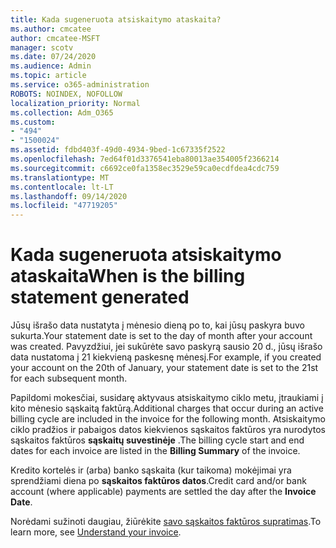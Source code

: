 ```yaml
---
title: Kada sugeneruota atsiskaitymo ataskaita?
ms.author: cmcatee
author: cmcatee-MSFT
manager: scotv
ms.date: 07/24/2020
ms.audience: Admin
ms.topic: article
ms.service: o365-administration
ROBOTS: NOINDEX, NOFOLLOW
localization_priority: Normal
ms.collection: Adm_O365
ms.custom:
- "494"
- "1500024"
ms.assetid: fdbd403f-49d0-4934-9bed-1c67335f2522
ms.openlocfilehash: 7ed64f01d3376541eba80013ae354005f2366214
ms.sourcegitcommit: c6692ce0fa1358ec3529e59ca0ecdfdea4cdc759
ms.translationtype: MT
ms.contentlocale: lt-LT
ms.lasthandoff: 09/14/2020
ms.locfileid: "47719205"
---
```

# <a name="when-is-the-billing-statement-generated"></a><span data-ttu-id="9ae69-102">Kada sugeneruota atsiskaitymo ataskaita</span><span class="sxs-lookup"><span data-stu-id="9ae69-102">When is the billing statement generated</span></span>

<span data-ttu-id="9ae69-103">Jūsų išrašo data nustatyta į mėnesio dieną po to, kai jūsų paskyra buvo sukurta.</span><span class="sxs-lookup"><span data-stu-id="9ae69-103">Your statement date is set to the day of month after your account was created.</span></span> <span data-ttu-id="9ae69-104">Pavyzdžiui, jei sukūrėte savo paskyrą sausio 20 d., jūsų išrašo data nustatoma į 21 kiekvieną paskesnę mėnesį.</span><span class="sxs-lookup"><span data-stu-id="9ae69-104">For example, if you created your account on the 20th of January, your statement date is set to the 21st for each subsequent month.</span></span>

<span data-ttu-id="9ae69-105">Papildomi mokesčiai, susidarę aktyvaus atsiskaitymo ciklo metu, įtraukiami į kito mėnesio sąskaitą faktūrą.</span><span class="sxs-lookup"><span data-stu-id="9ae69-105">Additional charges that occur during an active billing cycle are included in the invoice for the following month.</span></span> <span data-ttu-id="9ae69-106">Atsiskaitymo ciklo pradžios ir pabaigos datos kiekvienos sąskaitos faktūros yra nurodytos sąskaitos faktūros **sąskaitų suvestinėje** .</span><span class="sxs-lookup"><span data-stu-id="9ae69-106">The billing cycle start and end dates for each invoice are listed in the **Billing Summary** of the invoice.</span></span>

<span data-ttu-id="9ae69-107">Kredito kortelės ir (arba) banko sąskaita (kur taikoma) mokėjimai yra sprendžiami diena po **sąskaitos faktūros datos**.</span><span class="sxs-lookup"><span data-stu-id="9ae69-107">Credit card and/or bank account (where applicable) payments are settled the day after the **Invoice Date**.</span></span>
  
<span data-ttu-id="9ae69-108">Norėdami sužinoti daugiau, žiūrėkite [savo sąskaitos faktūros supratimas](https://docs.microsoft.com/microsoft-365/commerce/billing-and-payments/understand-your-invoice2).</span><span class="sxs-lookup"><span data-stu-id="9ae69-108">To learn more, see [Understand your invoice](https://docs.microsoft.com/microsoft-365/commerce/billing-and-payments/understand-your-invoice2).</span></span>